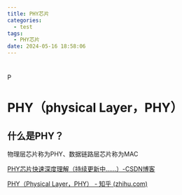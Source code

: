 ```yaml
---
title: PHY芯片
categories:
  - test
tags:
  - PHY芯片
date: 2024-05-16 18:58:06
---
```






# 





P



# PHY（physical Layer，PHY）

## 什么是PHY？

物理层芯片称为PHY、数据链路层芯片称为MAC







[PHY芯片快速深度理解（持续更新中……）-CSDN博客](https://blog.csdn.net/qq_40715266/article/details/124095801)



[PHY（Physical Layer，PHY） - 知乎 (zhihu.com)](https://zhuanlan.zhihu.com/p/148538791)
